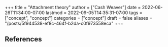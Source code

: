+++
title = "Attachment theory"
author = ["Cash Weaver"]
date = 2022-06-26T11:34:00-07:00
lastmod = 2022-09-05T14:35:31-07:00
tags = ["concept", "concept"]
categories = ["concept"]
draft = false
aliases = "/posts/5f944538-ef8c-464f-b2da-c0f973558eca"
+++

## References

<style>.csl-entry{text-indent: -1.5em; margin-left: 1.5em;}</style><div class="csl-bib-body">
</div>
